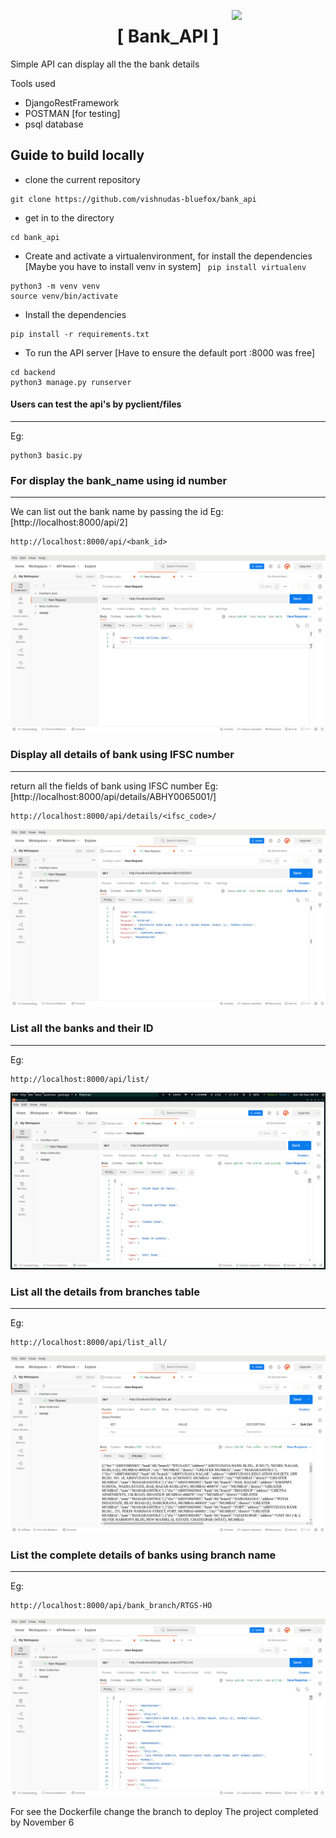 <img align="right" src="https://capital-placement.b-cdn.net/wp-content/uploads/2022/03/21-avatar-outline-1-1.gif" width=150px><h1 align="center">[ Bank_API ]</h1>



Simple API can display all the the bank details 

Tools used
* DjangoRestFramework 
* POSTMAN [for testing]
* psql database 


## Guide to build locally
* clone the current repository
```
git clone https://github.com/vishnudas-bluefox/bank_api
```
* get in to the directory
```
cd bank_api
```
* Create and activate a virtualenvironment, for install the dependencies
  [Maybe you have to install venv in system] ``` pip install virtualenv```
```
python3 -m venv venv
source venv/bin/activate
```
* Install the dependencies 
```
pip install -r requirements.txt
```
* To run the API server [Have to ensure the default port :8000 was free]
```
cd backend
python3 manage.py runserver
```
#### Users can test the api's by pyclient/files
____________________
Eg:
```
python3 basic.py
```



### For display the bank_name using id number
_____________
We can list out the bank name by passing the id 
Eg: [http://localhost:8000/api/2]
```
http://localhost:8000/api/<bank_id>
```
![postman_screenshot](https://raw.githubusercontent.com/vishnudas-bluefox/bank_api/master/Screenshots/bank_name_by_id.png)

### Display all details of bank using IFSC number
______________
return all the fields of bank using IFSC number 
Eg: [http://localhost:8000/api/details/ABHY0065001/]
```
http://localhost:8000/api/details/<ifsc_code>/
```
![Postman Screenshot](https://raw.githubusercontent.com/vishnudas-bluefox/bank_api/master/Screenshots/details_by_ifsc.png)

### List all the banks and their ID
______________
Eg:
```
http://localhost:8000/api/list/
```

![Postman_Screenshot](https://raw.githubusercontent.com/vishnudas-bluefox/bank_api/master/Screenshots/list_name_and_id.png)


### List all the details from branches table
__________________
Eg:
```
http://localhost:8000/api/list_all/
```
![Postman Screenshot](https://raw.githubusercontent.com/vishnudas-bluefox/bank_api/master/Screenshots/list_all_details_of_all_banks.png)

### List the complete details of banks using branch name
__________________
Eg:
```
http://localhost:8000/api/bank_branch/RTGS-HO
```
![Postman_Screenshot](https://raw.githubusercontent.com/vishnudas-bluefox/bank_api/master/Screenshots/list_all_detail_by_branch_name.png)

For see the Dockerfile change the branch to deploy
The project completed by November 6

